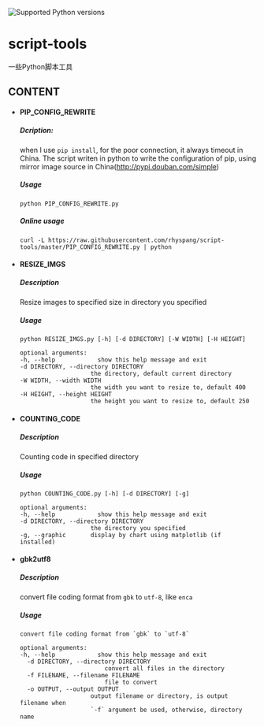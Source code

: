 ![Supported Python versions](https://img.shields.io/badge/python-2.7-blue.svg)

# script-tools
一些Python脚本工具

## CONTENT
- #### PIP_CONFIG_REWRITE

	##### Dcription: 
	when I use `pip install`,  for the poor connection, it always timeout in China.
	The script writen in python to write the configuration of pip, using mirror image 
	source in China(http://pypi.douban.com/simple) 

	##### Usage
	```
	python PIP_CONFIG_REWRITE.py
	```
	##### Online usage
	```
	curl -L https://raw.githubusercontent.com/rhyspang/script-tools/master/PIP_CONFIG_REWRITE.py | python
	```

- #### RESIZE_IMGS

	##### Description
	Resize images to specified size in directory you specified

	##### Usage
	```
	python RESIZE_IMGS.py [-h] [-d DIRECTORY] [-W WIDTH] [-H HEIGHT]

	optional arguments:
	-h, --help            show this help message and exit
	-d DIRECTORY, --directory DIRECTORY
	                    the directory, default current directory
	-W WIDTH, --width WIDTH
	                    the width you want to resize to, default 400
	-H HEIGHT, --height HEIGHT
	                    the height you want to resize to, default 250

	```
	
- #### COUNTING_CODE

	##### Description
	Counting code in specified directory

	##### Usage
	```
	python COUNTING_CODE.py [-h] [-d DIRECTORY] [-g]

	optional arguments:
	-h, --help            show this help message and exit
	-d DIRECTORY, --directory DIRECTORY
	                    the directory you specified
	-g, --graphic      	display by chart using matplotlib (if installed)
	```

- #### gbk2utf8

	##### Description
	convert file coding format from `gbk` to `utf-8`, like `enca`

	##### Usage
	```
	convert file coding format from `gbk` to `utf-8`

    optional arguments:
    -h, --help            show this help message and exit
      -d DIRECTORY, --directory DIRECTORY
                            convert all files in the directory
      -f FILENAME, --filename FILENAME
                            file to convert
      -o OUTPUT, --output OUTPUT
                        output filename or directory, is output filename when
                        `-f` argument be used, otherwise, directory name

	```
